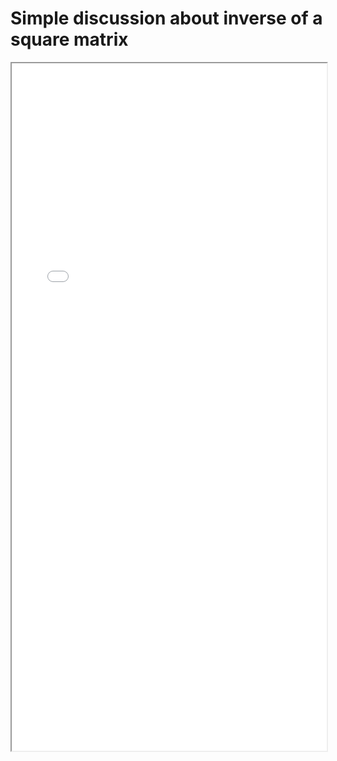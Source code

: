 # Simple discussion about inverse of a square matrix


<!--more-->

<iframe src="/pdf/Inverse_Of_A_Square_Matrix .pdf" height="1100px" width="100%"></iframe>

